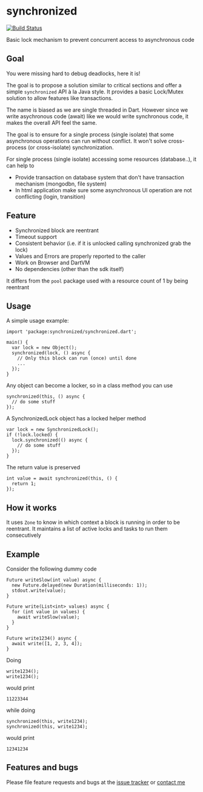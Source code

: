 # synchronized

[![Build Status](https://travis-ci.org/tekartik/synchronized.dart.svg?branch=master)](https://travis-ci.org/tekartik/synchronized.dart)

Basic lock mechanism to prevent concurrent access to asynchronous code

## Goal

You were missing hard to debug deadlocks, here it is! 

The goal is to propose a solution similar to critical sections and offer a simple `synchronized` API à la Java style.
It provides a basic Lock/Mutex solution to allow features like transactions.

The name is biased as we are single threaded in Dart. However since we write asychronous code (await) like we would
write synchronous code, it makes the overall API feel the same.

The goal is to ensure for a single process (single isolate) that some asynchronous operations can run
without conflict. It won't solve cross-process (or cross-isolate) synchronization.

For single process (single isolate) accessing some resources (database..), it can help to
 * Provide transaction on database system that don't have transaction mechanism (mongodbn, file system)
 * In html application make sure some asynchronous UI operation are not conflicting (login, transition)

## Feature

 * Synchronized block are reentrant
 * Timeout support
 * Consistent behavior (i.e. if it is unlocked calling synchronized grab the lock)
 * Values and Errors are properly reported to the caller
 * Work on Browser and DartVM
 * No dependencies (other than the sdk itself)
 
It differs from the `pool` package used with a resource count of 1 by being reentrant

## Usage

A simple usage example:

    import 'package:synchronized/synchronized.dart';

    main() {
      var lock = new Object();
      synchronized(lock, () async {
        // Only this block can run (once) until done 
        ...
      });
    }
    
Any object can become a locker, so in a class method you can use

    synchronized(this, () async {
      // do some stuff
    });

A SynchronizedLock object has a locked helper method

    var lock = new SynchronizedLock();
    if (!lock.locked) {
      lock.synchronized(() async {
        // do some stuff
      });
    }
    
The return value is preserved

    int value = await synchronized(this, () {
      return 1;
    });
    
## How it works

It uses `Zone` to know in which context a block is running in order to be reentrant.
It maintains a list of active locks and tasks to run them consecutively

## Example

Consider the following dummy code

    Future writeSlow(int value) async {
      new Future.delayed(new Duration(milliseconds: 1));
      stdout.write(value);
    }
    
    Future write(List<int> values) async {
      for (int value in values) {
        await writeSlow(value);
      }
    }
    
    Future write1234() async {
      await write([1, 2, 3, 4]);
    }

Doing 

    write1234();
    write1234();
    
would print

    11223344
    
while doing

    synchronized(this, write1234);
    synchronized(this, write1234);

would print

    12341234

## Features and bugs

Please file feature requests and bugs at the [issue tracker][tracker] or [contact me][contact_me]

[tracker]: https://github.com/tekartik/synchronized.dart/issues
[contact_me]: http://contact.tekartik.com/
